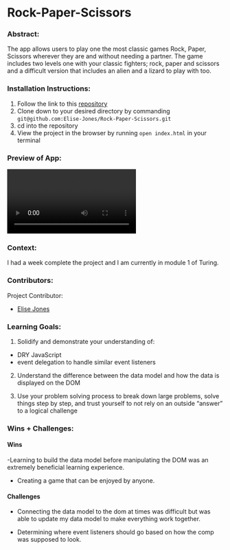 # Rock-Paper-Scissors

### Abstract:
[//]: <> (Briefly describe what you built and its features. What problem is the app solving? How does this application solve that problem?)
The app allows users to play one the most classic games Rock, Paper, Scissors wherever they are and without needing a partner. The game includes two levels one with your classic fighters; rock, paper and scissors and a difficult version that includes an alien and a lizard to play with too. 

### Installation Instructions:
[//]: <> (What steps does a person have to take to get your app cloned down and running?)

1. Follow the link to this [repository](https://github.com/Elise-Jones/Rock-Paper-Scissors.git)
2. Clone down to your desired directory by commanding 
  `git@github.com:Elise-Jones/Rock-Paper-Scissors.git`
3. cd into the repository
4. View the project in the browser by running `open index.html` in your terminal


### Preview of App:
[//]: <> (Provide ONE gif or screenshot of your application - choose the "coolest" piece of functionality to show off.)

![Demo GIF of Rock, Paper, Scissors webpage](https://user-images.githubusercontent.com/119144613/234418121-c4cd9064-e413-4d55-8ca0-db501cde1f65.mov)


### Context:
[//]: <> (Give some context for the project here. How long did you have to work on it? How far into the Turing program are you?)

I had a week complete the project and I am currently in module 1 of Turing. 

### Contributors:
[//]: <> (Who worked on this application? Link to their GitHubs.)

Project Contributor:

- [Elise Jones](https://github.com/Elise-Jones)

### Learning Goals:
[//]: <> (What were the learning goals of this project? What tech did you work with?)

1. Solidify and demonstrate your understanding of:
  - DRY JavaScript
  - event delegation to handle similar event listeners
2. Understand the difference between the data model and how the data is displayed on the DOM

3. Use your problem solving process to break down large problems, solve things step by step, and trust yourself to not rely on an outside “answer” to a logical challenge


### Wins + Challenges:
[//]: <> (What are 2-3 wins you have from this project? What were some challenges you faced - and how did you get over them?)
#### Wins
-Learning to build the data model before manipulating the DOM was an extremely beneficial learning experience.
- Creating a game that can be enjoyed by anyone. 

#### Challenges
- Connecting the data model to the dom at times was difficult but was able to update my data model to make everything work together.

- Determining where event listeners should go based on how the comp was supposed to look. 
